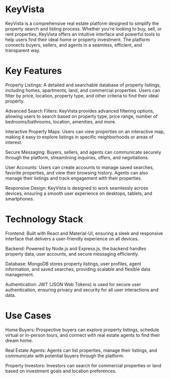 # KeyVista
KeyVista is a comprehensive real estate platform designed to simplify the property search and listing process. Whether you're looking to buy, sell, or rent properties, KeyVista offers an intuitive interface and powerful tools to help users find their ideal home or property investment. The platform connects buyers, sellers, and agents in a seamless, efficient, and transparent way.

# Key Features
Property Listings: A detailed and searchable database of property listings, including homes, apartments, land, and commercial properties. Users can filter by price, location, property type, and other criteria to find their ideal property.

Advanced Search Filters: KeyVista provides advanced filtering options, allowing users to search based on property type, price range, number of bedrooms/bathrooms, location, amenities, and more.

Interactive Property Maps: Users can view properties on an interactive map, making it easy to explore listings in specific neighborhoods or areas of interest.

Secure Messaging: Buyers, sellers, and agents can communicate securely through the platform, streamlining inquiries, offers, and negotiations.

User Accounts: Users can create accounts to manage saved searches, favorite properties, and view their browsing history. Agents can also manage their listings and track engagement with their properties.

Responsive Design: KeyVista is designed to work seamlessly across devices, ensuring a smooth user experience on desktops, tablets, and smartphones.

 # Technology Stack
Frontend: Built with React and Material-UI, ensuring a sleek and responsive interface that delivers a user-friendly experience on all devices.

Backend: Powered by Node.js and Express.js, the backend handles property data, user accounts, and secure messaging efficiently.

Database: MongoDB stores property listings, user profiles, agent information, and saved searches, providing scalable and flexible data management.

Authentication: JWT (JSON Web Tokens) is used for secure user authentication, ensuring privacy and security for all user interactions and data.

 # Use Cases
Home Buyers: Prospective buyers can explore property listings, schedule virtual or in-person tours, and connect with real estate agents to find their dream home.

Real Estate Agents: Agents can list properties, manage their listings, and communicate with potential buyers through the platform.

Property Investors: Investors can search for commercial properties or land based on investment goals and location preferences.



